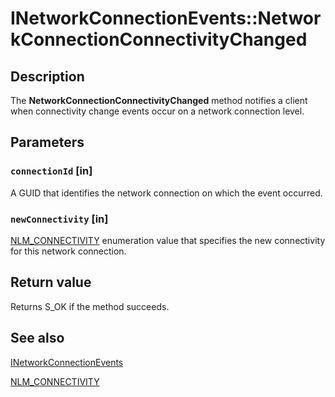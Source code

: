 # INetworkConnectionEvents::NetworkConnectionConnectivityChanged

## Description

The **NetworkConnectionConnectivityChanged** method notifies a client when connectivity change events occur on a network connection level.

## Parameters

### `connectionId` [in]

A GUID that identifies the network connection on which the event occurred.

### `newConnectivity` [in]

[NLM_CONNECTIVITY](https://learn.microsoft.com/windows/desktop/api/netlistmgr/ne-netlistmgr-nlm_connectivity) enumeration value that specifies the new connectivity for this network connection.

## Return value

Returns S_OK if the method succeeds.

## See also

[INetworkConnectionEvents](https://learn.microsoft.com/windows/desktop/api/netlistmgr/nn-netlistmgr-inetworkconnectionevents)

[NLM_CONNECTIVITY](https://learn.microsoft.com/windows/desktop/api/netlistmgr/ne-netlistmgr-nlm_connectivity)